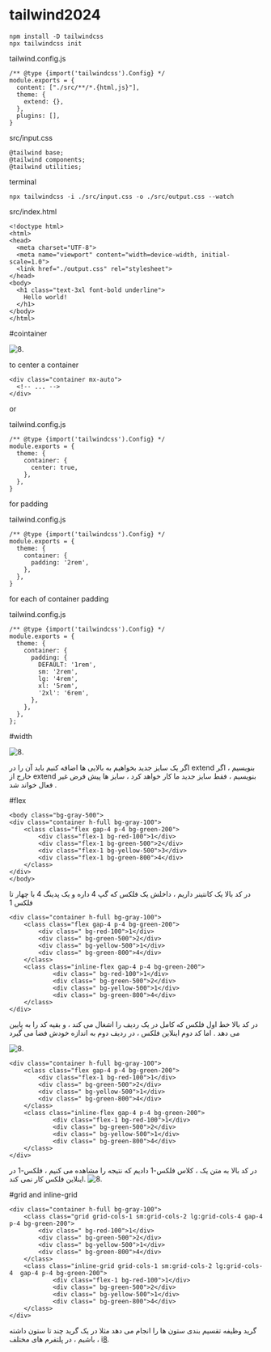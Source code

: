 # tailwind2024

```
npm install -D tailwindcss
npx tailwindcss init

```


tailwind.config.js
```
/** @type {import('tailwindcss').Config} */
module.exports = {
  content: ["./src/**/*.{html,js}"],
  theme: {
    extend: {},
  },
  plugins: [],
}
```


src/input.css
```
@tailwind base;
@tailwind components;
@tailwind utilities;
```


terminal
```
npx tailwindcss -i ./src/input.css -o ./src/output.css --watch
```

src/index.html
```
<!doctype html>
<html>
<head>
  <meta charset="UTF-8">
  <meta name="viewport" content="width=device-width, initial-scale=1.0">
  <link href="./output.css" rel="stylesheet">
</head>
<body>
  <h1 class="text-3xl font-bold underline">
    Hello world!
  </h1>
</body>
</html>
```


#cointainer 

![8](https://raw.githubusercontent.com/Mostafaiz/tailwind2024/main/pic/Screenshot%202024-02-01%20200213.png).

to center a container 
```
<div class="container mx-auto">
  <!-- ... -->
</div>
```
or 


tailwind.config.js
```
/** @type {import('tailwindcss').Config} */
module.exports = {
  theme: {
    container: {
      center: true,
    },
  },
}
```

for padding 

tailwind.config.js
```
/** @type {import('tailwindcss').Config} */
module.exports = {
  theme: {
    container: {
      padding: '2rem',
    },
  },
}
```

for each of container padding

tailwind.config.js

```
/** @type {import('tailwindcss').Config} */
module.exports = {
  theme: {
    container: {
      padding: {
        DEFAULT: '1rem',
        sm: '2rem',
        lg: '4rem',
        xl: '5rem',
        '2xl': '6rem',
      },
    },
  },
};
```
#width

![8](https://raw.githubusercontent.com/Mostafaiz/tailwind2024/main/pic/Screenshot%202024-02-02%20185827.png).

اگر یک سایز جدید بخواهیم به بالایی ها اضافه کنیم باید آن را در extend بنویسیم ، اگر خارج از extend بنویسیم ، فقط سایز جدید ما کار خواهد کرد ، سایز ها پیش فرض غیر فعال خواند شد . 

#flex 
```
<body class="bg-gray-500">
<div class="container h-full bg-gray-100">
    <class class="flex gap-4 p-4 bg-green-200">
        <div class="flex-1 bg-red-100">1</div>
        <div class="flex-1 bg-green-500">2</div>
        <div class="flex-1 bg-yellow-500">3</div>
        <div class="flex-1 bg-green-800">4</div>
    </class>
</div>
</body>
```
در کد بالا یک کانتینر داریم ، داخلش یک فلکس که گپ 4 داره و یک پدینگ 4 با چهار تا فلکس 1 



```
<div class="container h-full bg-gray-100">
    <class class="flex gap-4 p-4 bg-green-200">
        <div class=" bg-red-100">1</div>
        <div class=" bg-green-500">2</div>
        <div class=" bg-yellow-500">1</div>
        <div class=" bg-green-800">4</div>
    </class>
    <class class="inline-flex gap-4 p-4 bg-green-200">
            <div class=" bg-red-100">1</div>
            <div class=" bg-green-500">2</div>
            <div class=" bg-yellow-500">1</div>
            <div class=" bg-green-800">4</div>
    </class>
</div>
```

در کد بالا خط اول فلکس که کامل در یک ردیف را اشغال می کند ، و بقیه کد را به پایین می دهد . اما کد دوم اینلاین فلکس ، در ردیف دوم به اندازه خودش فضا می گیرد

![8](https://raw.githubusercontent.com/Mostafaiz/tailwind2024/main/pic/Screenshot%202024-02-05%20205829.png).




```
<div class="container h-full bg-gray-100">
    <class class="flex gap-4 p-4 bg-green-200">
        <div class="flex-1 bg-red-100">1</div>
        <div class=" bg-green-500">2</div>
        <div class=" bg-yellow-500">1</div>
        <div class=" bg-green-800">4</div>
    </class>
    <class class="inline-flex gap-4 p-4 bg-green-200">
            <div class="flex-1 bg-red-100">1</div>
            <div class=" bg-green-500">2</div>
            <div class=" bg-yellow-500">1</div>
            <div class=" bg-green-800">4</div>
    </class>
</div>
```
در کد بالا به متن یک ، کلاس فلکس-1 دادیم که نتیجه را مشاهده می کنیم ، فلکس-1 در اینلاین فلکس کار نمی کند.
![8](https://raw.githubusercontent.com/Mostafaiz/tailwind2024/main/pic/Screenshot%202024-02-05%20210114.png).


#grid and inline-grid
```
<div class="container h-full bg-gray-100">
    <class class="grid grid-cols-1 sm:grid-cols-2 lg:grid-cols-4 gap-4 p-4 bg-green-200">
        <div class=" bg-red-100">1</div>
        <div class=" bg-green-500">2</div>
        <div class=" bg-yellow-500">1</div>
        <div class=" bg-green-800">4</div>
    </class>
    <class class="inline-grid grid-cols-1 sm:grid-cols-2 lg:grid-cols-4  gap-4 p-4 bg-green-200">
            <div class="flex-1 bg-red-100">1</div>
            <div class=" bg-green-500">2</div>
            <div class=" bg-yellow-500">1</div>
            <div class=" bg-green-800">4</div>
    </class>
</div>
```
گرید وظیفه تقسیم بندی ستون ها را انجام می دهد مثلا در یک گرید چند تا ستون داشته باشیم ، در پلتفرم های مختلف ، 
i[8](https://raw.githubusercontent.com/Mostafaiz/tailwind2024/main/pic/Screenshot%202024-02-05%20235920.png).
